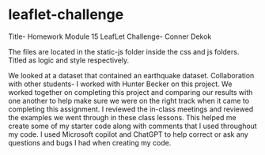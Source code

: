 # leaflet-challenge

Title- Homework Module 15  LeafLet  Challenge- Conner Dekok

The files are located in the static-js folder inside the css and js folders. Titled as logic
and style respectively.  

We looked at a dataset that contained an earthquake dataset. 
Collaboration with other students- I worked with Hunter Becker on this project.  We worked together on completing this project and comparing our results with one another to help make sure we were on the right track when it came to completing this assignment. 
I reviewed the in-class meetings and reviewed the examples we went through in these class lessons. This helped me create some of my starter code along with comments that I used throughout my code. 
I used Microsoft copilot and ChatGPT to help correct or ask any questions and bugs I had when creating my code. 

